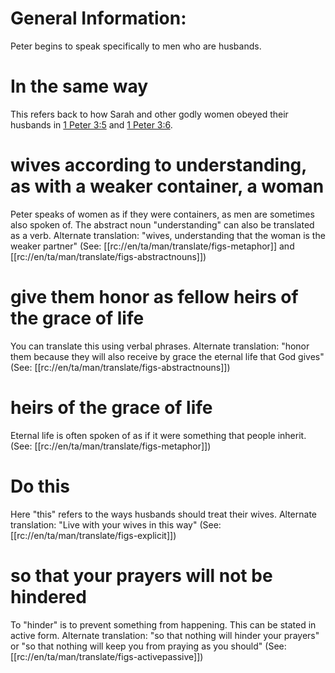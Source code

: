 # General Information:

Peter begins to speak specifically to men who are husbands.

# In the same way

This refers back to how Sarah and other godly women obeyed their husbands in [1 Peter 3:5](../03/05.md) and [1 Peter 3:6](../03/06.md).

# wives according to understanding, as with a weaker container, a woman

Peter speaks of women as if they were containers, as men are sometimes also spoken of. The abstract noun "understanding" can also be translated as a verb. Alternate translation: "wives, understanding that the woman is the weaker partner" (See: [[rc://en/ta/man/translate/figs-metaphor]] and [[rc://en/ta/man/translate/figs-abstractnouns]])

# give them honor as fellow heirs of the grace of life

You can translate this using verbal phrases. Alternate translation: "honor them because they will also receive by grace the eternal life that God gives" (See: [[rc://en/ta/man/translate/figs-abstractnouns]])

# heirs of the grace of life

Eternal life is often spoken of as if it were something that people inherit. (See: [[rc://en/ta/man/translate/figs-metaphor]])

# Do this

Here "this" refers to the ways husbands should treat their wives. Alternate translation: "Live with your wives in this way" (See: [[rc://en/ta/man/translate/figs-explicit]])

# so that your prayers will not be hindered

To "hinder" is to prevent something from happening. This can be stated in active form. Alternate translation: "so that nothing will hinder your prayers" or "so that nothing will keep you from praying as you should" (See: [[rc://en/ta/man/translate/figs-activepassive]])

